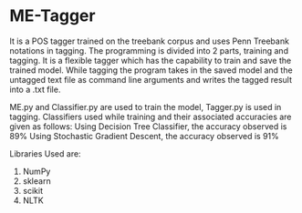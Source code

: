 # ME-Tagger

It is a POS tagger trained on the treebank corpus and uses Penn Treebank notations in tagging. 
The programming is divided into 2 parts, training and tagging. It is a flexible tagger which has the capability to train and save the trained model.
While tagging the program takes in the saved model and the untagged text file as command line arguments and writes the tagged result into a .txt file.

ME.py and Classifier.py are used to train the model, Tagger.py is used in tagging.
Classifiers used while training and their associated accuracies are given as follows:
Using Decision Tree Classifier, the accuracy observed is 89%
Using Stochastic Gradient Descent, the accuracy observed is 91%

Libraries Used are:
1. NumPy
2. sklearn
3. scikit
4. NLTK
